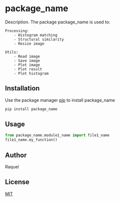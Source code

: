 # package_name

Description. 
The package package_name is used to:

	Processing:
		- Histogram matching
		- Structural similarity
		- Resize image
		
	Utils:
		- Read image
		- Save image
		- Plot image
		- Plot result
		- Plot histogram

## Installation

Use the package manager [pip](https://pip.pypa.io/en/stable/) to install package_name

```bash
pip install package_name
```

## Usage

```python
from package_name.module1_name import file1_name
file1_name.my_function()
```

## Author
Raquel

## License
[MIT](https://choosealicense.com/licenses/mit/)
